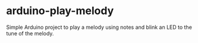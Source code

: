 # arduino-play-melody
Simple Arduino project to play a melody using notes and blink an LED to the tune of the melody.
